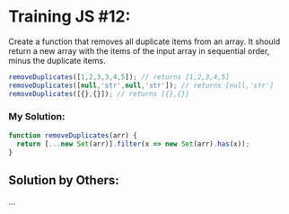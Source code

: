 # Training JS #12:

Create a function that removes all duplicate items from an array. It should return a new array with the items of the input array in sequential order, minus the duplicate items.

```js
removeDuplicates([1,2,3,3,4,5]); // returns [1,2,3,4,5]
removeDuplicates([null,'str',null,'str']); // returns [null,'str']
removeDuplicates([{},{}]); // returns [{},{}]
```

### My Solution:
```js
function removeDuplicates(arr) {
  return [...new Set(arr)].filter(x => new Set(arr).has(x));
}
```

## Solution by Others:
...